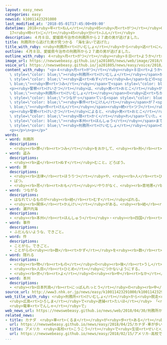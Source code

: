```yaml
---
layout: easy_news
categories: easy
newsid: k10011423291000
last_modified_at: '2018-05-01T17:45:00+09:00'
datetime: 2018<ruby>年<rt>ねん</rt></ruby>05<ruby>月<rt>がつ</rt></ruby>01<ruby>日<rt>にち</rt></ruby>
  17<ruby>時<rt>じ</rt></ruby>45<ruby>分<rt>ふん</rt></ruby>
description: ４月８日、愛媛県今治市の刑務所から２７歳の男が逃げました。
title: 刑務所から逃げた男が見つかる　「海を泳いで逃げた」
title_with_ruby: <ruby>刑務所<rt>けいむしょ</rt></ruby>から<ruby>逃<rt>に</rt></ruby>げた<ruby>男<rt>おとこ</rt></ruby>が<ruby>見<rt>み</rt></ruby>つかる　「<ruby>海<rt>うみ</rt></ruby>を<ruby>泳<rt>およ</rt></ruby>いで<ruby>逃<rt>に</rt></ruby>げた」
outline: ４月８日、愛媛県今治市の刑務所から２７歳の男が逃げました。
outline_with_ruby: ４<ruby>月<rt>がつ</rt></ruby><ruby>８日<rt>ようか</rt></ruby>、<ruby>愛媛県<rt>えひめけん</rt></ruby><ruby>今治市<rt>いまばりし</rt></ruby>の<ruby>刑務所<rt>けいむしょ</rt></ruby>から２７<ruby>歳<rt>さい</rt></ruby>の<ruby>男<rt>おとこ</rt></ruby>が<ruby>逃<rt>に</rt></ruby>げました。
image_url: https://newswebeasy.github.io/ja201805/news/web/image/2018/04/30/K10011423291_1804301809_1804301815_01_03.jpg
voice_url: https://newswebeasy.github.io/ja201805/news/easy/voice/2018/05/01/k10011423291000.mp4
content_with_ruby: "<p>４<ruby>月<rt>がつ</rt></ruby><ruby>８日<rt>ようか</rt></ruby>、<ruby>愛媛県<rt>えひめけん</rt></ruby><ruby>今治市<rt>いまばりし</rt></ruby>の<span\
  \ style=\"color: blue;\"><ruby>刑務所<rt>けいむしょ</rt></ruby></span>から２７<ruby>歳<rt>さい</rt></ruby>の<ruby>男<rt>おとこ</rt></ruby>が<ruby>逃<rt>に</rt></ruby>げました。この<ruby>男<rt>おとこ</rt></ruby>は、<span\
  \ style=\"color: blue;\"><ruby>盗<rt>ぬす</rt></ruby>み</span>などの<span style=\"color:\
  \ blue;\"><ruby>罪<rt>つみ</rt></ruby></span>で<span style=\"color: blue;\"><ruby>刑務所<rt>けいむしょ</rt></ruby></span>に<ruby>入<rt>はい</rt></ruby>っていました。</p>\n\
  <p><ruby>警察<rt>けいさつ</rt></ruby>は、<ruby>男<rt>おとこ</rt></ruby>が<span style=\"color:\
  \ blue;\"><ruby>刑務所<rt>けいむしょ</rt></ruby></span>の<ruby>近<rt>ちか</rt></ruby>くにある<ruby>家<rt>いえ</rt></ruby>から<ruby>車<rt>くるま</rt></ruby>を<ruby>盗<rt>ぬす</rt></ruby>んで<ruby>逃<rt>に</rt></ruby>げたと<ruby>考<rt>かんが</rt></ruby>えました。<ruby>盗<rt>ぬす</rt></ruby>まれた<ruby>車<rt>くるま</rt></ruby>と<ruby>男<rt>おとこ</rt></ruby>の<ruby>靴<rt>くつ</rt></ruby>は、<ruby>今治市<rt>いまばりし</rt></ruby>から<ruby>橋<rt>はし</rt></ruby>で<span\
  \ style=\"color: blue;\">つながっ</span>ている<span style=\"color: blue;\"><ruby>瀬戸内海<rt>せとないかい</rt></ruby></span>にある<ruby>島<rt>しま</rt></ruby>で<ruby>見<rt>み</rt></ruby>つかりました。<ruby>島<rt>しま</rt></ruby>では、お<ruby>金<rt>かね</rt></ruby>や<ruby>服<rt>ふく</rt></ruby>などが<ruby>盗<rt>ぬす</rt></ruby>まれる<span\
  \ style=\"color: blue;\"><ruby>事件<rt>じけん</rt></ruby></span>が７<span style=\"color:\
  \ blue;\"><ruby>件<rt>けん</rt></ruby></span><ruby>続<rt>つづ</rt></ruby>きました。</p>\n<p><ruby>警察<rt>けいさつ</rt></ruby>は<ruby>島<rt>しま</rt></ruby>の<ruby>中<rt>なか</rt></ruby>で<ruby>男<rt>おとこ</rt></ruby>をさがしていましたが、３０<ruby>日<rt>にち</rt></ruby>の<ruby>朝<rt>あさ</rt></ruby>、<ruby>広島県<rt>ひろしまけん</rt></ruby><ruby>広島市<rt>ひろしまし</rt></ruby>の<ruby>道<rt>みち</rt></ruby>でこの<ruby>男<rt>おとこ</rt></ruby>を<ruby>見<rt>み</rt></ruby>つけて<ruby>捕<rt>つか</rt></ruby>まえました。</p>\n\
  <p><ruby>警察<rt>けいさつ</rt></ruby>によると、<ruby>男<rt>おとこ</rt></ruby>は「<ruby>島<rt>しま</rt></ruby>に<ruby>逃<rt>に</rt></ruby>げたあと、<ruby>誰<rt>だれ</rt></ruby>も<ruby>住<rt>す</rt></ruby>んでいない<ruby>家<rt>いえ</rt></ruby>などに<span\
  \ style=\"color: blue;\"><ruby>隠<rt>かく</rt></ruby>れ</span>ていた。<ruby>２４日<rt>にじゅうよっか</rt></ruby>ごろ、<ruby>島<rt>しま</rt></ruby>から<span\
  \ style=\"color: blue;\"><ruby>本州<rt>ほんしゅう</rt></ruby></span>まで<ruby>泳<rt>およ</rt></ruby>いで<ruby>行<rt>い</rt></ruby>って、そのあと<ruby>電車<rt>でんしゃ</rt></ruby>で<ruby>広島市<rt>ひろしまし</rt></ruby>に<ruby>来<rt>き</rt></ruby>た」と<ruby>話<rt>はな</rt></ruby>しています。そして、<span\
  \ style=\"color: blue;\"><ruby>刑務所<rt>けいむしょ</rt></ruby></span>の<ruby>中<rt>なか</rt></ruby>にいる<ruby>人<rt>ひと</rt></ruby>との<ruby>関係<rt>かんけい</rt></ruby>が<ruby>嫌<rt>いや</rt></ruby>になって<ruby>逃<rt>に</rt></ruby>げたと<ruby>話<rt>はな</rt></ruby>しています。</p>\n\
  <p></p>\n<p></p>"
words:
- word: 刑務所
  descriptions:
  - <ruby><rb>罪</rb><rt>つみ</rt></ruby>をおかして、<ruby><rb>刑</rb><rt>けい</rt></ruby>の<ruby><rb>決</rb><rt>き</rt></ruby>まった<ruby><rb>人</rb><rt>ひと</rt></ruby>を<ruby><rb>入</rb><rt>い</rt></ruby>れておく<ruby><rb>所</rb><rt>ところ</rt></ruby>。
- word: 盗み
  descriptions:
  - <ruby><rb>盗</rb><rt>ぬす</rt></ruby>むこと。どろぼう。
- word: 罪
  descriptions:
  - <ruby><rb>法律</rb><rt>ほうりつ</rt></ruby>や、<ruby><rb>人</rb><rt>ひと</rt></ruby>として<ruby><rb>守</rb><rt>まも</rt></ruby>らなければならないことに、そむいた<ruby><rb>行</rb><rt>おこな</rt></ruby>い。<ruby><rb>犯罪</rb><rt>はんざい</rt></ruby>。
  - ばつ。
  - <ruby><rb>思</rb><rt>おも</rt></ruby>いやりがなく、<ruby><rb>意地悪</rb><rt>いじわる</rt></ruby>なようす。
- word: つながる
  descriptions:
  - はなれているものが<ruby><rb>結</rb><rt>むす</rt></ruby>ばれる。
  - <ruby><rb>関係</rb><rt>かんけい</rt></ruby>がある。<ruby><rb>結</rb><rt>むす</rt></ruby>びつく。
- word: 瀬戸内海
  descriptions:
  - <ruby><rb>本州</rb><rt>ほんしゅう</rt></ruby>・<ruby><rb>四国</rb><rt>しこく</rt></ruby>・<ruby><rb>九州</rb><rt>きゅうしゅう</rt></ruby>に<ruby><rb>囲</rb><rt>かこ</rt></ruby>まれた<ruby><rb>海</rb><rt>うみ</rt></ruby>。<ruby><rb>多</rb><rt>おお</rt></ruby>くの<ruby><rb>島々</rb><rt>しまじま</rt></ruby>がある。<ruby><rb>気候</rb><rt>きこう</rt></ruby>は<ruby><rb>温暖</rb><rt>おんだん</rt></ruby>で<ruby><rb>雨</rb><rt>あめ</rt></ruby>が<ruby><rb>少</rb><rt>すく</rt></ruby>ない。
- word: 事件
  descriptions:
  - ふだんないような、できごと。
- word: 件
  descriptions:
  - ことがら。できごと。
  - ことがらの<ruby><rb>数</rb><rt>かず</rt></ruby>を<ruby><rb>数</rb><rt>かぞ</rt></ruby>えることば。
- word: 隠れる
  descriptions:
  - <ruby><rb>物</rb><rt>もの</rt></ruby>の<ruby><rb>後</rb><rt>うし</rt></ruby>ろに<ruby><rb>入</rb><rt>はい</rt></ruby>って<ruby><rb>見</rb><rt>み</rt></ruby>えなくなる。
  - <ruby><rb>人目</rb><rt>ひとめ</rt></ruby>につかないようにする。
  - <ruby><rb>世</rb><rt>よ</rt></ruby>の<ruby><rb>中</rb><rt>なか</rt></ruby>に<ruby><rb>名前</rb><rt>なまえ</rt></ruby>が<ruby><rb>知</rb><rt>し</rt></ruby>られていない。
- word: 本州
  descriptions:
  - <ruby><rb>日本列島</rb><rt>にっぽんれっとう</rt></ruby>の<ruby><rb>中</rb><rt>なか</rt></ruby>で、いちばん<ruby><rb>大</rb><rt>おお</rt></ruby>きい<ruby><rb>島</rb><rt>しま</rt></ruby>。
source_url: http://www3.nhk.or.jp/news/easy/k10011423291000/k10011423291000.html
web_title_with_ruby: <ruby>刑務所<rt>けいむしょ</rt></ruby>から<ruby>脱走<rt>だっそう</rt></ruby>の<ruby>受刑者<rt>じゅけいしゃ</rt></ruby>
  <ruby>広島<rt>ひろしま</rt></ruby>で<ruby>逮捕<rt>たいほ</rt></ruby> 「<ruby>泳<rt>およ</rt></ruby>いで<ruby>渡<rt>わた</rt></ruby>り
  <ruby>電車<rt>でんしゃ</rt></ruby>で」
web_news_url: https://newswebeasy.github.io/news/web/2018/04/30/刑務所から脱走の受刑者-広島で逮捕-泳いで渡り-電車で
related_news:
- title: カナダ　<ruby>車<rt>くるま</rt></ruby>が<ruby>歩<rt>ある</rt></ruby>いている<ruby>人<rt>ひと</rt></ruby>をはねて１０<ruby>人<rt>にん</rt></ruby>が<ruby>亡<rt>な</rt></ruby>くなる
  url: https://newswebeasy.github.io/news/easy/2018/04/25/カナダ-車が歩いている人をはねて10人が亡くなる
- title: アメリカ　<ruby>高校<rt>こうこう</rt></ruby>で<ruby>生徒<rt>せいと</rt></ruby>などが<ruby>銃<rt>じゅう</rt></ruby>で<ruby>撃<rt>う</rt></ruby>たれて１７<ruby>人<rt>にん</rt></ruby>が<ruby>亡<rt>な</rt></ruby>くなる
  url: https://newswebeasy.github.io/news/easy/2018/02/15/アメリカ-高校で生徒などが銃で撃たれて17人が亡くなる
...
```

